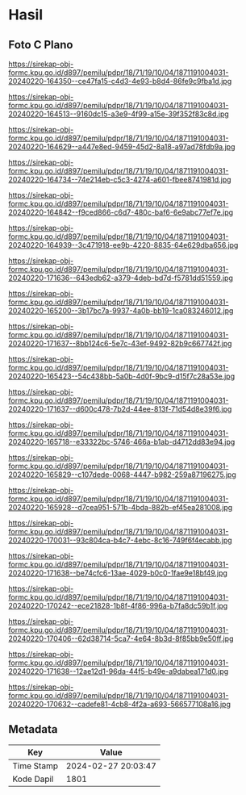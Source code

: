 # Hasil

## Foto C Plano

https://sirekap-obj-formc.kpu.go.id/d897/pemilu/pdpr/18/71/19/10/04/1871191004031-20240220-164350--ce47fa15-c4d3-4e93-b8d4-86fe9c9fba1d.jpg

https://sirekap-obj-formc.kpu.go.id/d897/pemilu/pdpr/18/71/19/10/04/1871191004031-20240220-164513--9160dc15-a3e9-4f99-a15e-39f352f83c8d.jpg

https://sirekap-obj-formc.kpu.go.id/d897/pemilu/pdpr/18/71/19/10/04/1871191004031-20240220-164629--a447e8ed-9459-45d2-8a18-a97ad78fdb9a.jpg

https://sirekap-obj-formc.kpu.go.id/d897/pemilu/pdpr/18/71/19/10/04/1871191004031-20240220-164734--74e214eb-c5c3-4274-a601-fbee8741981d.jpg

https://sirekap-obj-formc.kpu.go.id/d897/pemilu/pdpr/18/71/19/10/04/1871191004031-20240220-164842--f9ced866-c6d7-480c-baf6-6e9abc77ef7e.jpg

https://sirekap-obj-formc.kpu.go.id/d897/pemilu/pdpr/18/71/19/10/04/1871191004031-20240220-164939--3c471918-ee9b-4220-8835-64e629dba656.jpg

https://sirekap-obj-formc.kpu.go.id/d897/pemilu/pdpr/18/71/19/10/04/1871191004031-20240220-171636--643edb62-a379-4deb-bd7d-f5781dd51559.jpg

https://sirekap-obj-formc.kpu.go.id/d897/pemilu/pdpr/18/71/19/10/04/1871191004031-20240220-165200--3b17bc7a-9937-4a0b-bb19-1ca083246012.jpg

https://sirekap-obj-formc.kpu.go.id/d897/pemilu/pdpr/18/71/19/10/04/1871191004031-20240220-171637--8bb124c6-5e7c-43ef-9492-82b9c667742f.jpg

https://sirekap-obj-formc.kpu.go.id/d897/pemilu/pdpr/18/71/19/10/04/1871191004031-20240220-165423--54c438bb-5a0b-4d0f-9bc9-d15f7c28a53e.jpg

https://sirekap-obj-formc.kpu.go.id/d897/pemilu/pdpr/18/71/19/10/04/1871191004031-20240220-171637--d600c478-7b2d-44ee-813f-71d54d8e39f6.jpg

https://sirekap-obj-formc.kpu.go.id/d897/pemilu/pdpr/18/71/19/10/04/1871191004031-20240220-165718--e33322bc-5746-466a-b1ab-d4712dd83e94.jpg

https://sirekap-obj-formc.kpu.go.id/d897/pemilu/pdpr/18/71/19/10/04/1871191004031-20240220-165829--c107dede-0068-4447-b982-259a87196275.jpg

https://sirekap-obj-formc.kpu.go.id/d897/pemilu/pdpr/18/71/19/10/04/1871191004031-20240220-165928--d7cea951-571b-4bda-882b-ef45ea281008.jpg

https://sirekap-obj-formc.kpu.go.id/d897/pemilu/pdpr/18/71/19/10/04/1871191004031-20240220-170031--93c804ca-b4c7-4ebc-8c16-749f6f4ecabb.jpg

https://sirekap-obj-formc.kpu.go.id/d897/pemilu/pdpr/18/71/19/10/04/1871191004031-20240220-171638--be74cfc6-13ae-4029-b0c0-1fae9e18bf49.jpg

https://sirekap-obj-formc.kpu.go.id/d897/pemilu/pdpr/18/71/19/10/04/1871191004031-20240220-170242--ece21828-1b8f-4f86-996a-b7fa8dc59b1f.jpg

https://sirekap-obj-formc.kpu.go.id/d897/pemilu/pdpr/18/71/19/10/04/1871191004031-20240220-170406--62d38714-5ca7-4e64-8b3d-8f85bb9e50ff.jpg

https://sirekap-obj-formc.kpu.go.id/d897/pemilu/pdpr/18/71/19/10/04/1871191004031-20240220-171638--12ae12d1-96da-44f5-b49e-a9dabea171d0.jpg

https://sirekap-obj-formc.kpu.go.id/d897/pemilu/pdpr/18/71/19/10/04/1871191004031-20240220-170632--cadefe81-4cb8-4f2a-a693-566577108a16.jpg


## Metadata

| Key        | Value               |
| ---------- | ------------------- |
| Time Stamp | 2024-02-27 20:03:47 |
| Kode Dapil | 1801                |



